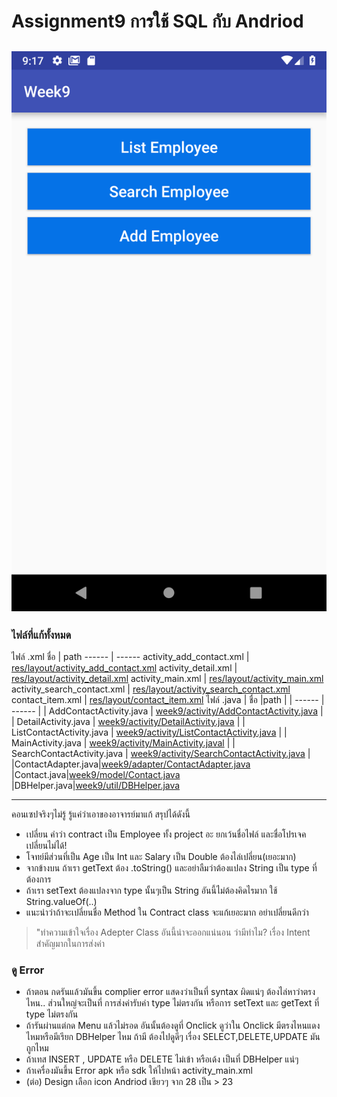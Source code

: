 # Assignment9 การใช้ SQL กับ Andriod
![alt text](https://github.com/prakasitz/Assignment9/blob/master/main.png "main")
--
### ไฟล์ที่แก้ทั้งหมด
ไฟล์ .xml
 ชื่อ  | path 
 ------ | ------ 
 activity_add_contact.xml | [res/layout/activity_add_contact.xml][PlDb] 
 activity_detail.xml | [res/layout/activity_detail.xml][PlGh] 
 activity_main.xml | [res/layout/activity_main.xml][PlOd] 
 activity_search_contact.xml | [res/layout/activity_search_contact.xml][PlMe] 
  contact_item.xml | [res/layout/contact_item.xml][PlGa] 
ไฟล์ .java
| ชื่อ  |path |
| ------ | ------ |
| AddContactActivity.java | [week9/activity/AddContactActivity.java][ja] |
| DetailActivity.java | [week9/activity/DetailActivity.java][jb] |
| ListContactActivity.java | [week9/activity/ListContactActivity.java][jc] |
| MainActivity.java | [week9/activity/MainActivity.javal][jd] |
| SearchContactActivity.java | [week9/activity/SearchContactActivity.java][je] |
|ContactAdapter.java|[week9/adapter/ContactAdapter.java][jf]
|Contact.java|[week9/model/Contact.java][jg]
|DBHelper.java|[week9/util/DBHelper.java][jh]

---

คอนเซปจริงๆไม่รู้ รู้แค่ว่าเอาของอาจารย์มาแก้ สรุปได้ดังนี้

  - เปลี่ยน คำว่า contract เป็น Employee ทั้ง project อะ ยกเว้นชื่อไฟล์ และชื่อโปรเจคเปลี่ยนไม่ได้!
  - โจทย์มีส่วนที่เป็น Age เป็น Int และ Salary เป็น Double ต้องไล่เปลี่ยน(เยอะมาก)
  - จากข้างบน ถ้าเรา getText ต้อง .toString() และอย่าลืมว่าต้องแปลง String เป็น type ที่ต้องการ
  - ถ้าเรา setText ต้องแปลงจาก type นั้นๆเป็น String อันนี้ไม่ต้องคิดไรมาก ใช้ String.valueOf(..)
  - แนะนำว่าถ้าจะเปลี่ยนชื่อ Method ใน Contract class จะแก้เยอะมาก อย่าเปลี่ยนดีกว่า


> "ทำความเข้าใจเรื่อง Adepter Class อันนี้น่าจะออกแน่นอน ว่ามีทำไม?
> เรื่อง Intent สำคัญมากในการส่งค่า

### ดู Error
  - ถ้าตอน กดรันแล้วมันขึ้น complier error แสดงว่าเป็นที่ syntax ผิดแน่ๆ ต้องไล่หาว่าตรงไหน.. ส่วนใหญ่จะเป็นที่ การส่งค่ารับค่า type ไม่ตรงกัน หรือการ setText และ getText ที่ type ไม่ตรงกัน
  - ถ้ารันผ่านแต่กด Menu แล้วไม่รอด อันนั้นต้องดูที่ Onclick ดูว่าใน Onclick มีตรงไหนแดงไหมหรือมีเรียก DBHelper ไหม ถ้ามี ต้องไปดูดีๆ เรื่อง SELECT,DELETE,UPDATE มันถูกไหม
  - ถ้าเทส INSERT , UPDATE หรือ DELETE ไม่เข้า หรือเด้ง เป็นที่ DBHelper แน่ๆ
  - ถ้าเครื่องมันขึ้น Error apk หรือ sdk ให้ไปหน้า activity_main.xml
  - (ต่อ) Design เลือก icon Andriod เขียวๆ จาก 28 เป็น > 23 



   [PlDb]: <https://github.com/prakasitz/Assignment9/blob/master/app/src/main/res/layout/activity_add_contact.xml>
   [PlGh]: <https://github.com/prakasitz/Assignment9/blob/master/app/src/main/res/layout/activity_detail.xml>
   [PlOd]: <https://github.com/prakasitz/Assignment9/blob/master/app/src/main/res/layout/activity_main.xml>
   [PlMe]: <https://github.com/prakasitz/Assignment9/blob/master/app/src/main/res/layout/activity_search_contact.xml>
   [PlGa]: <https://github.com/prakasitz/Assignment9/blob/master/app/src/main/res/layout/contact_item.xml>
   
   
   [ja]: <https://github.com/prakasitz/Assignment9/blob/master/app/src/main/java/com/mydomain/app/week9/activity/AddContactActivity.java>
   [jb]: <https://github.com/prakasitz/Assignment9/blob/master/app/src/main/java/com/mydomain/app/week9/activity/DetailActivity.java>
   [jc]: <https://github.com/prakasitz/Assignment9/blob/master/app/src/main/java/com/mydomain/app/week9/activity/ListContactActivity.java>
   [jd]: <https://github.com/prakasitz/Assignment9/blob/master/app/src/main/java/com/mydomain/app/week9/activity/MainActivity.java>
   [je]: <https://github.com/prakasitz/Assignment9/blob/master/app/src/main/java/com/mydomain/app/week9/activity/SearchContactActivity.java>
   [jf]: <https://github.com/prakasitz/Assignment9/blob/master/app/src/main/java/com/mydomain/app/week9/adapter/ContactAdapter.java>
   [jg]: <https://github.com/prakasitz/Assignment9/blob/master/app/src/main/java/com/mydomain/app/week9/model/Contact.java>
   [jh]: <https://github.com/prakasitz/Assignment9/blob/master/app/src/main/java/com/mydomain/app/week9/util/DBHelper.java>
   
   
   
